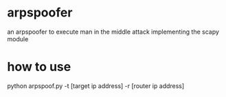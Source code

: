 # arpspoofer
an arpspoofer to execute man in the middle attack implementing the scapy module
# how to use
python arpspoof.py -t [target ip address] -r [router ip address]
